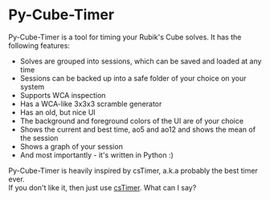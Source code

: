 # Py-Cube-Timer
Py-Cube-Timer is a tool for timing your Rubik's Cube solves. It has the following features:
- Solves are grouped into sessions, which can be saved and loaded at any time
- Sessions can be backed up into a safe folder of your choice on your system
- Supports WCA inspection
- Has a WCA-like 3x3x3 scramble generator
- Has an old, but nice UI
- The background and foreground colors of the UI are of your choice
- Shows the current and best time, ao5 and ao12 and shows the mean of the session
- Shows a graph of your session
- And most importantly - it's written in Python :)

Py-Cube-Timer is heavily inspired by csTimer, a.k.a probably the best timer ever.  
If you don't like it, then just use [csTimer](https://cstimer.net/). What can I say?
